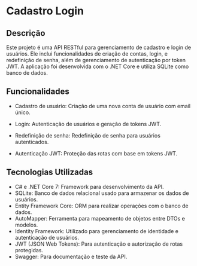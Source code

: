 # Cadastro Login

## Descrição
Este projeto é uma API RESTful para gerenciamento de cadastro e login de usuários. Ele inclui funcionalidades de criação de contas, login, e redefinição de senha, além de gerenciamento de autenticação por token JWT. A aplicação foi desenvolvida com o .NET Core e utiliza SQLite como banco de dados.

## Funcionalidades
- Cadastro de usuário: Criação de uma nova conta de usuário com email único.

- Login: Autenticação de usuários e geração de tokens JWT.
- Redefinição de senha: Redefinição de senha para usuários autenticados.
-  Autenticação JWT: Proteção das rotas com base em tokens JWT.

## Tecnologias Utilizadas
-  C# e .NET Core 7: Framework para desenvolvimento da API.
-  SQLite: Banco de dados relacional usado para armazenar os dados de usuários.
-  Entity Framework Core: ORM para realizar operações com o banco de dados.
-  AutoMapper: Ferramenta para mapeamento de objetos entre DTOs e modelos.
-  Identity Framework: Utilizado para gerenciamento de identidade e autenticação de usuários.
-  JWT (JSON Web Tokens): Para autenticação e autorização de rotas protegidas.
-  Swagger: Para documentação e teste da API.





